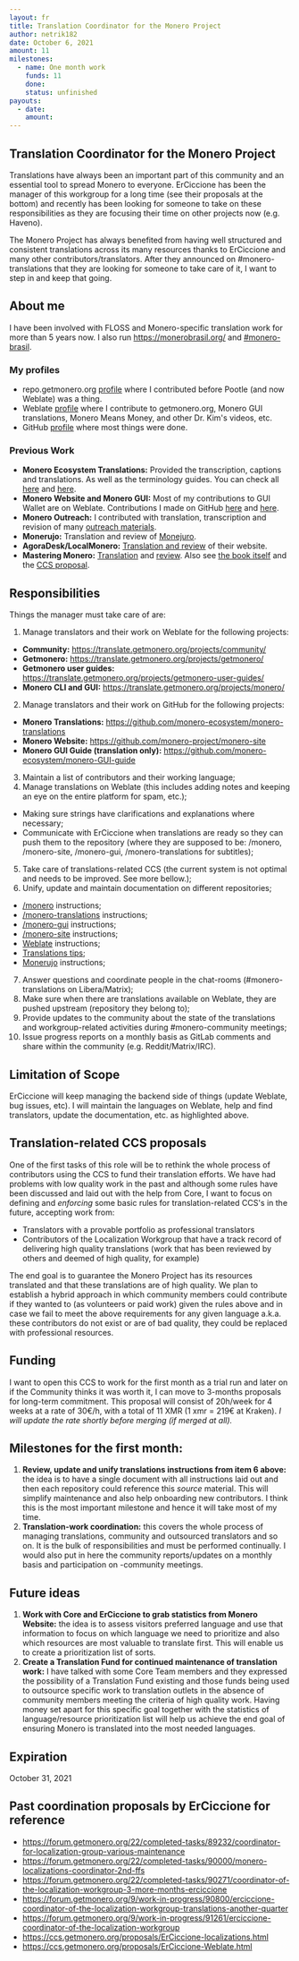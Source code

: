 ```yaml
---
layout: fr
title: Translation Coordinator for the Monero Project
author: netrik182
date: October 6, 2021
amount: 11
milestones:
  - name: One month work
    funds: 11
    done:
    status: unfinished
payouts:
  - date:
    amount:
---
```


## Translation Coordinator for the Monero Project
Translations have always been an important part of this community and an essential tool to spread Monero to everyone. ErCiccione has been the manager of this workgroup for a long time (see their proposals at the bottom) and recently has been looking for someone to take on these responsibilities as they are focusing their time on other projects now (e.g. Haveno).

The Monero Project has always benefited from having well structured and consistent translations across its many resources thanks to ErCiccione and many other contributors/translators. After they announced on #monero-translations that they are looking for someone to take care of it, I want to step in and keep that going.

## About me
I have been involved with FLOSS and Monero-specific translation work for more than 5 years now. I also run https://monerobrasil.org/ and [#monero-brasil](https://matrix.to/#/#monero-brasil:monero.social).

### My profiles
- repo.getmonero.org [profile](https://repo.getmonero.org/users/netrik182/activity) where I contributed before Pootle (and now Weblate) was a thing.
- Weblate [profile](https://translate.getmonero.org/user/netrik182/) where I contribute to getmonero.org, Monero GUI translations, Monero Means Money, and other Dr. Kim's videos, etc.
- GitHub [profile](https://github.com/netrik182) where most things were done.

### Previous Work
- **Monero Ecosystem Translations:** Provided the transcription, captions and translations. As well as the terminology guides. You can check all [here](https://github.com/monero-ecosystem/monero-translations/pulls?q=netrik182) and [here](https://github.com/ajs-xmr/moneromovie/pulls?q=is%3Apr+author%3Anetrik182+).
- **Monero Website and Monero GUI:** Most of my contributions to GUI Wallet are on Weblate. Contributions I made on GitHub [here](https://github.com/monero-project/monero-gui/pulls?q=netrik182+) and [here](https://github.com/monero-project/monero-site/pulls?q=netrik182).
- **Monero Outreach:** I contributed with translation, transcription and revision of many [outreach materials](https://github.com/monero-ecosystem/outreach-docs/pulls?q=netrik182).
- **Monerujo:** Translation and review of [Monejuro](https://github.com/m2049r/xmrwallet/pulls?q=netrik182).
- **AgoraDesk/LocalMonero:**  [Translation and review](https://github.com/AgoraDesk-LocalMonero/translation/pulls?q=is%3Apr+author%3Anetrik182) of their website.
- **Mastering Monero:**  [Translation](https://github.com/monerobook/monerobook/pull/94) and [review](https://github.com/monerobook/monerobook/pull/93). Also see [the book itself](https://netrik182.gitlab.io/docs-monerobrasil.org/masteringmonero/) and the [CCS proposal](https://ccs.getmonero.org/proposals/netrik182-mastering-monero-translation.html).

## Responsibilities
Things the manager must take care of are:
1. Manage translators and their work on Weblate for the following projects:
- **Community:** https://translate.getmonero.org/projects/community/
- **Getmonero:** https://translate.getmonero.org/projects/getmonero/
- **Getmonero user guides:** https://translate.getmonero.org/projects/getmonero-user-guides/
- **Monero CLI and GUI:** https://translate.getmonero.org/projects/monero/
2. Manage translators and their work on GitHub for the following projects:
- **Monero Translations:** https://github.com/monero-ecosystem/monero-translations
- **Monero Website:** https://github.com/monero-project/monero-site
- **Monero GUI Guide (translation only):** https://github.com/monero-ecosystem/monero-GUI-guide
3. Maintain a list of contributors and their working language;
4. Manage translations on Weblate (this includes adding notes and keeping an eye on the entire platform for spam, etc.);
- Making sure strings have clarifications and explanations where necessary;
- Communicate with ErCiccione when translations are ready so they can push them to the repository (where they are supposed to be: /monero, /monero-site, /monero-gui, /monero-translations for subtitles);
5. Take care of translations-related CCS (the current system is not optimal and needs to be improved. See more bellow.);
6. Unify, update and maintain documentation on different repositories;
- [/monero](https://github.com/monero-project/monero/blob/master/docs/README.i18n.md) instructions;
- [/monero-translations](https://github.com/monero-ecosystem/monero-translations) instructions;
- [/monero-gui](https://github.com/monero-project/monero-gui#translations) instructions;
- [/monero-site](https://github.com/monero-project/monero-site#translation) instructions;
- [Weblate](https://github.com/monero-ecosystem/monero-translations/blob/master/Weblate.md) instructions;
- [Translations tips](https://github.com/monero-ecosystem/monero-translations/blob/master/translation-tips.md);
- [Monerujo](https://github.com/monero-ecosystem/monero-translations/blob/master/translate-monerujo.md) instructions;
7. Answer questions and coordinate people in the chat-rooms (#monero-translations on Libera/Matrix);
8. Make sure when there are translations available on Weblate, they are pushed upstream (repository they belong to);
9. Provide updates to the community about the state of the translations and workgroup-related activities during #monero-community meetings;
10. Issue progress reports on a monthly basis as GitLab comments and share within the community (e.g. Reddit/Matrix/IRC).

## Limitation of Scope
ErCiccione will keep managing the backend side of things (update Weblate, bug issues, etc). I will maintain the languages on Weblate, help and find translators, update the documentation, etc. as highlighted above.

## Translation-related CCS proposals
One of the first tasks of this role will be to rethink the whole process of contributors using the CCS to fund their translation efforts. We have had problems with low quality work in the past and although some rules have been discussed and laid out with the help from Core, I want to focus on defining and _enforcing_ some basic rules for translation-related CCS's in the future, accepting work from:
- Translators with a provable portfolio as professional translators
- Contributors of the Localization Workgroup that have a track record of delivering high quality translations (work that has been reviewed by others and deemed of high quality, for example)

The end goal is to guarantee the Monero Project has its resources translated and that these translations are of high quality. We plan to establish a hybrid approach in which community members could contribute if they wanted to (as volunteers or paid work) given the rules above and in case we fail to meet the above requirements for any given language a.k.a. these contributors do not exist or are of bad quality, they could be replaced with professional resources.

## Funding
I want to open this CCS to work for the first month as a trial run and later on if the Community thinks it was worth it, I can move to 3-months proposals for long-term commitment. This proposal will consist of 20h/week for 4 weeks at a rate of 30€/h, with a total of 11 XMR (1 xmr = 219€ at Kraken). _I will update the rate shortly before merging (if merged at all)._

## Milestones for the first month:
1. **Review, update and unify translations instructions from item 6 above:** the idea is to have a single document with all instructions laid out and then each repository could reference this _source_ material. This will simplify maintenance and also help onboarding new contributors. I think this is the most important milestone and hence it will take most of my time.
2. **Translation-work coordination:** this covers the whole process of managing translations, community and outsourced translators and so on. It is the bulk of responsibilities and must be performed continually. I would also put in here the community reports/updates on a monthly basis and participation on -community meetings.

## Future ideas
1. **Work with Core and ErCiccione to grab statistics from Monero Website:** the idea is to assess visitors preferred language and use that information to focus on which language we need to prioritize and also which resources are most valuable to translate first. This will enable us to create a prioritization list of sorts.
2. **Create a Translation Fund for continued maintenance of translation work:** I have talked with some Core Team members and they expressed the possibility of a Translation Fund existing and those funds being used to outsource specific work to translation outlets in the absence of community members meeting the criteria of high quality work. Having money set apart for this specific goal together with the statistics of language/resource prioritization list will help us achieve the end goal of ensuring Monero is translated into the most needed languages.

## Expiration
October 31, 2021

## Past coordination proposals by ErCiccione for reference
- https://forum.getmonero.org/22/completed-tasks/89232/coordinator-for-localization-group-various-maintenance
- https://forum.getmonero.org/22/completed-tasks/90000/monero-localizations-coordinator-2nd-ffs
- https://forum.getmonero.org/22/completed-tasks/90271/coordinator-of-the-localization-workgroup-3-more-months-erciccione
- https://forum.getmonero.org/9/work-in-progress/90800/erciccione-coordinator-of-the-localization-workgroup-translations-another-quarter
- https://forum.getmonero.org/9/work-in-progress/91261/erciccione-coordinator-of-the-localization-workgroup
- https://ccs.getmonero.org/proposals/ErCiccione-localizations.html
- https://ccs.getmonero.org/proposals/ErCiccione-Weblate.html
